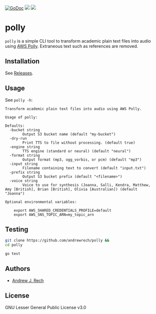[![GoDoc](https://godoc.org/github.com/andrewrech/polly?status.svg)](https://godoc.org/github.com/andrewrech/polly) [![](https://goreportcard.com/badge/github.com/andrewrech/polly)](https://goreportcard.com/report/github.com/andrewrech/polly) ![](https://img.shields.io/badge/docker-andrewrech/polly:0.0.4-blue?style=plastic&logo=docker)

# polly

`polly` is a simple CLI tool to transform academic plain text files into audio using [AWS Polly](https://aws.amazon.com/polly/). Extraneous text such as references are removed.

## Installation

See [Releases](https://github.com/andrewrech/polly/releases).

## Usage

See `polly -h`:

```
Transform academic plain text files into audio using AWS Polly.

Usage of polly:

Defaults:
  -bucket string
        Output S3 bucket name (default "my-bucket")
  -dry-run
        Print TTS to file without processing. (default true)
  -engine string
        TTS engine (standard or neural) (default "neural")
  -format string
        Output format (mp3, ogg_vorbis, or pcm) (default "mp3")
  -input string
        Filename containing text to convert (default "input.txt")
  -prefix string
        Output S3 bucket prefix (default "<filename>")
  -voice string
        Voice to use for synthesis (Joanna, Salli, Kendra, Matthew, Amy [British], Brian [British], Olivia [Australian]) (default "Joanna")

Optional environmental variables:

    export AWS_SHARED_CREDENTIALS_PROFILE=default
    export AWS_SNS_TOPIC_ARN=my_topic_arn
```

## Testing

```zsh
git clone https://github.com/andrewrech/polly &&
cd polly

go test
```

## Authors

- [Andrew J. Rech](mailto:rech@rech.io)

## License

GNU Lesser General Public License v3.0
